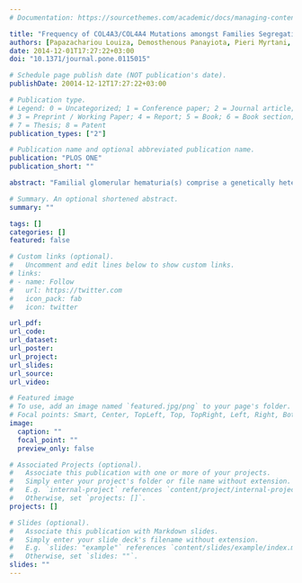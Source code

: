 ```yaml
---
# Documentation: https://sourcethemes.com/academic/docs/managing-content/

title: "Frequency of COL4A3/COL4A4 Mutations amongst Families Segregating Glomerular Microscopic Hematuria and Evidence for Activation of the Unfolded Protein Response. Focal and Segmental Glomerulosclerosis Is a Frequent Development during Ageing"
authors: [Papazachariou Louiza, Demosthenous Panayiota, Pieri Myrtani, Papagregoriou Gregory, Savva Isavella, Stavrou Christoforos,Zavros Michael, Athanasiou Yiannis, Ioannou Kyriakos, Patsias Charalambos, and others]
date: 2014-12-01T17:27:22+03:00
doi: "10.1371/journal.pone.0115015"

# Schedule page publish date (NOT publication's date).
publishDate: 20014-12-12T17:27:22+03:00

# Publication type.
# Legend: 0 = Uncategorized; 1 = Conference paper; 2 = Journal article;
# 3 = Preprint / Working Paper; 4 = Report; 5 = Book; 6 = Book section;
# 7 = Thesis; 8 = Patent
publication_types: ["2"]

# Publication name and optional abbreviated publication name.
publication: "PLOS ONE"
publication_short: ""

abstract: "Familial glomerular hematuria(s) comprise a genetically heterogeneous group of conditions which include Alport Syndrome (AS) and thin basement membrane nephropathy (TBMN). Here we investigated 57 Greek-Cypriot families presenting glomerular microscopic hematuria (GMH), with or without proteinuria or chronic kidney function decline, but excluded classical AS. We specifically searched the COL4A3/A4 genes and identified 8 heterozygous mutations in 16 families (28,1%). Eight non-related families featured the founder mutation COL4A3-p.(G1334E). Renal biopsies from 8 patients showed TBMN and focal segmental glomerulosclerosis (FSGS). Ten patients (11.5%) reached end-stage kidney disease (ESKD) at ages ranging from 37-69-yo (mean 50,1-yo). Next generation sequencing of the patients who progressed to ESKD failed to reveal a second mutation in any of the COL4A3/A4/A5 genes, supporting that true heterozygosity for COL4A3/A4 mutations predisposes to CRF/ESKD. Although this could be viewed as a milder and late-onset form of autosomal dominant AS, we had no evidence of ultrastructural features or extrarenal manifestations that would justify this diagnosis. Functional studies in cultured podocytes transfected with wild type or mutant COL4A3 chains showed retention of mutant collagens and differential activation of the unfolded protein response (UPR) cascade. This signifies the potential role of the UPR cascade in modulating the final phenotype in patients with collagen IV nephropathies."

# Summary. An optional shortened abstract.
summary: ""

tags: []
categories: []
featured: false

# Custom links (optional).
#   Uncomment and edit lines below to show custom links.
# links:
# - name: Follow
#   url: https://twitter.com
#   icon_pack: fab
#   icon: twitter

url_pdf:
url_code:
url_dataset:
url_poster:
url_project:
url_slides:
url_source:
url_video:

# Featured image
# To use, add an image named `featured.jpg/png` to your page's folder. 
# Focal points: Smart, Center, TopLeft, Top, TopRight, Left, Right, BottomLeft, Bottom, BottomRight.
image:
  caption: ""
  focal_point: ""
  preview_only: false

# Associated Projects (optional).
#   Associate this publication with one or more of your projects.
#   Simply enter your project's folder or file name without extension.
#   E.g. `internal-project` references `content/project/internal-project/index.md`.
#   Otherwise, set `projects: []`.
projects: []

# Slides (optional).
#   Associate this publication with Markdown slides.
#   Simply enter your slide deck's filename without extension.
#   E.g. `slides: "example"` references `content/slides/example/index.md`.
#   Otherwise, set `slides: ""`.
slides: ""
---
```

